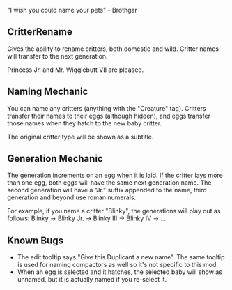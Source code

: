 "I wish you could name your pets" - Brothgar

## CritterRename
Gives the ability to rename critters, both domestic and wild. Critter names will transfer to the next generation.

Princess Jr. and Mr. Wigglebutt VII are pleased.

## Naming Mechanic
You can name any critters (anything with the "Creature" tag). Critters transfer their names to their eggs (although hidden), and eggs transfer those names when they hatch to the new baby critter.

The original critter type will be shown as a subtitle.

## Generation Mechanic
The generation increments on an egg when it is laid. If the critter lays more than one egg, both eggs will have the same next generation name. The second generation will have a "Jr." suffix appended to the name, third generation and beyond use roman numerals.

For example, if you name a critter "Blinky", the generations will play out as follows:
Blinky -> Blinky Jr. -> Blinky III -> Blinky IV -> ...

## Known Bugs
- The edit tooltip says "Give this Duplicant a new name". The same tooltip is used for naming compactors as well so it's not specific to this mod.
- When an egg is selected and it hatches, the selected baby will show as unnamed, but it is actually named if you re-select it.
